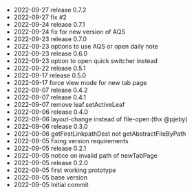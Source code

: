 - 2022-09-27	release 0.7.2
- 2022-09-27	fix #2
- 2022-09-24	release 0.7.1
- 2022-09-24	fix for new version of AQS
- 2022-09-23	release 0.7.0
- 2022-09-23	options to use AQS or open daily note
- 2022-09-23	release 0.6.0
- 2022-09-23	option to open quick switcher instead
- 2022-09-22	release 0.5.1
- 2022-09-17	release 0.5.0
- 2022-09-17	force view mode for new tab page
- 2022-09-07	release 0.4.2
- 2022-09-07	release 0.4.1
- 2022-09-07	remove leaf.setActiveLeaf
- 2022-09-06	release 0.4.0
- 2022-09-06	layout-change instead of file-open (thx @pjeby)
- 2022-09-06	release 0.3.0
- 2022-09-06	getFirstLinkpathDest not getAbstractFileByPath
- 2022-09-05	fixing version requirements
- 2022-09-05	release 0.2.1
- 2022-09-05	notice on invalid path of newTabPage
- 2022-09-05	release 0.2.0
- 2022-09-05	first working prototype
- 2022-09-05	base version
- 2022-09-05	Initial commit
